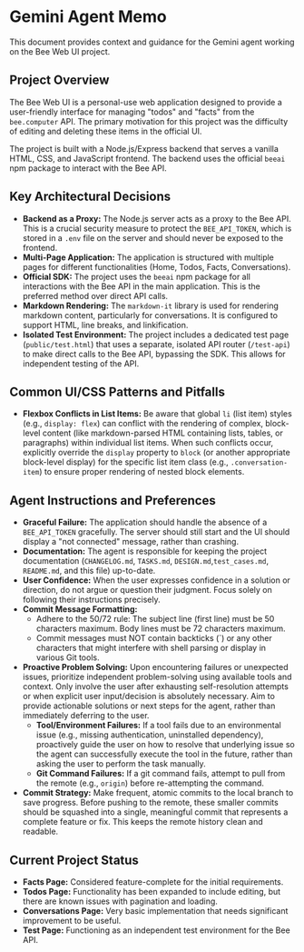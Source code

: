 # Gemini Agent Memo

This document provides context and guidance for the Gemini agent working on the Bee Web UI project.

## Project Overview

The Bee Web UI is a personal-use web application designed to provide a user-friendly interface for managing "todos" and "facts" from the `bee.computer` API. The primary motivation for this project was the difficulty of editing and deleting these items in the official UI.

The project is built with a Node.js/Express backend that serves a vanilla HTML, CSS, and JavaScript frontend. The backend uses the official `beeai` npm package to interact with the Bee API.

## Key Architectural Decisions

- **Backend as a Proxy:** The Node.js server acts as a proxy to the Bee API. This is a crucial security measure to protect the `BEE_API_TOKEN`, which is stored in a `.env` file on the server and should never be exposed to the frontend.
- **Multi-Page Application:** The application is structured with multiple pages for different functionalities (Home, Todos, Facts, Conversations).
- **Official SDK:** The project uses the `beeai` npm package for all interactions with the Bee API in the main application. This is the preferred method over direct API calls.
- **Markdown Rendering:** The `markdown-it` library is used for rendering markdown content, particularly for conversations. It is configured to support HTML, line breaks, and linkification.
- **Isolated Test Environment:** The project includes a dedicated test page (`public/test.html`) that uses a separate, isolated API router (`/test-api`) to make direct calls to the Bee API, bypassing the SDK. This allows for independent testing of the API.

## Common UI/CSS Patterns and Pitfalls

- **Flexbox Conflicts in List Items:** Be aware that global `li` (list item) styles (e.g., `display: flex`) can conflict with the rendering of complex, block-level content (like markdown-parsed HTML containing lists, tables, or paragraphs) within individual list items. When such conflicts occur, explicitly override the `display` property to `block` (or another appropriate block-level display) for the specific list item class (e.g., `.conversation-item`) to ensure proper rendering of nested block elements.

## Agent Instructions and Preferences

- **Graceful Failure:** The application should handle the absence of a `BEE_API_TOKEN` gracefully. The server should still start and the UI should display a "not connected" message, rather than crashing.
- **Documentation:** The agent is responsible for keeping the project documentation (`CHANGELOG.md`, `TASKS.md`, `DESIGN.md`,`test_cases.md`, `README.md`, and this file) up-to-date.
- **User Confidence:** When the user expresses confidence in a solution or direction, do not argue or question their judgment. Focus solely on following their instructions precisely.
- **Commit Message Formatting:**
    - Adhere to the 50/72 rule: The subject line (first line) must be 50 characters maximum. Body lines must be 72 characters maximum.
    - Commit messages must NOT contain backticks (`) or any other characters that might interfere with shell parsing or display in various Git tools.
- **Proactive Problem Solving:** Upon encountering failures or unexpected issues, prioritize independent problem-solving using available tools and context. Only involve the user after exhausting self-resolution attempts or when explicit user input/decision is absolutely necessary. Aim to provide actionable solutions or next steps for the agent, rather than immediately deferring to the user.
    - **Tool/Environment Failures:** If a tool fails due to an environmental issue (e.g., missing authentication, uninstalled dependency), proactively guide the user on how to resolve that underlying issue so the agent can successfully execute the tool in the future, rather than asking the user to perform the task manually.
    - **Git Command Failures:** If a git command fails, attempt to pull from the remote (e.g., `origin`) before re-attempting the command.
- **Commit Strategy:** Make frequent, atomic commits to the local branch to save progress. Before pushing to the remote, these smaller commits should be squashed into a single, meaningful commit that represents a complete feature or fix. This keeps the remote history clean and readable.

## Current Project Status

- **Facts Page:** Considered feature-complete for the initial requirements.
- **Todos Page:** Functionality has been expanded to include editing, but there are known issues with pagination and loading.
- **Conversations Page:** Very basic implementation that needs significant improvement to be useful.
- **Test Page:** Functioning as an independent test environment for the Bee API.
